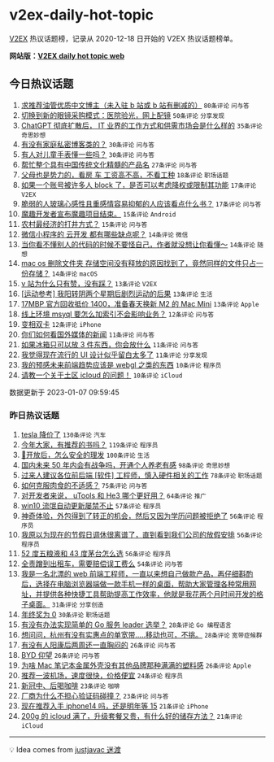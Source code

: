 # v2ex-daily-hot-topic

[V2EX](https://www.v2ex.com/) 热议话题榜，记录从 2020-12-18 日开始的 V2EX 热议话题榜单。

**网站版：[V2EX daily hot topic web](https://boojack.github.io/v2ex-daily-hot-topic-web/)**

## 今日热议话题

<!-- TODAY BEGIN -->

1. [求推荐油管优质中文博主（未入驻 b 站或 b 站有删减的）](https://www.v2ex.com/t/907150) `80条评论` `问与答`
1. [切换到新的眼镜采购模式：医院验光，网上配镜](https://www.v2ex.com/t/907144) `50条评论` `分享发现`
1. [ChatGPT 彻底扩散后， IT 业界的工作方式和供需市场会是什么样的](https://www.v2ex.com/t/907132) `35条评论` `奇思妙想`
1. [有没有家庭私密博客类的？](https://www.v2ex.com/t/907121) `30条评论` `问与答`
1. [有人对儿童手表懂一些吗？](https://www.v2ex.com/t/907142) `30条评论` `问与答`
1. [帮忙整个具有中国传统文化精髓的产品名](https://www.v2ex.com/t/907158) `27条评论` `问与答`
1. [父母也是势力的，看房 车 工资高不高，不看工种](https://www.v2ex.com/t/907204) `18条评论` `职场话题`
1. [如果一个账号被许多人 block 了，是否可以考虑降权或限制其功能](https://www.v2ex.com/t/907182) `17条评论` `V2EX`
1. [脆弱的人玻璃心感性且重感情容易抑郁的人应该看点什么书？](https://www.v2ex.com/t/907140) `17条评论` `问与答`
1. [魔趣开发者宣布魔趣项目结束。](https://www.v2ex.com/t/907231) `15条评论` `Android`
1. [农村最经济的打井方式？](https://www.v2ex.com/t/907156) `15条评论` `问与答`
1. [微信小程序的 云开发 都有哪些缺点呢？](https://www.v2ex.com/t/907183) `14条评论` `微信`
1. [当你看不懂别人的代码的时候不要怪自己，作者就没想让你看懂～](https://www.v2ex.com/t/907127) `14条评论` `随想`
1. [mac os 删除文件夹 存储空间没有释放的原因找到了，竟然同样的文件只占一份存储？](https://www.v2ex.com/t/907122) `14条评论` `macOS`
1. [v 站为什么只有赞，没有踩？](https://www.v2ex.com/t/907197) `13条评论` `V2EX`
1. [[运动参考] 我阳转阴两个星期后剧烈运动的后果](https://www.v2ex.com/t/907131) `13条评论` `生活`
1. [17MBP 官方回收抵价 1400，准备春天换新 M2 的 Mac Mini](https://www.v2ex.com/t/907130) `13条评论` `Apple`
1. [线上环境 msyql 要怎么加索引不会影响业务？](https://www.v2ex.com/t/907162) `12条评论` `问与答`
1. [变相双卡](https://www.v2ex.com/t/907134) `12条评论` `iPhone`
1. [你们如何看国外媒体的新闻](https://www.v2ex.com/t/907227) `11条评论` `问与答`
1. [如果冰箱只可以放 3 件东西，你会放什么](https://www.v2ex.com/t/907207) `11条评论` `问与答`
1. [我觉得现在流行的 UI 设计似乎留白太多了](https://www.v2ex.com/t/907155) `11条评论` `分享发现`
1. [我的预感未来前端趋势应该是 webgl 之类的东西](https://www.v2ex.com/t/907217) `10条评论` `程序员`
1. [请教一个关于土区 icloud 的问题！](https://www.v2ex.com/t/907179) `10条评论` `iCloud`

数据更新于 2023-01-07 09:59:45

<!-- TODAY END -->

### 昨日热议话题

<!-- YESTERDAY BEGIN -->

1. [tesla 降价了](https://www.v2ex.com/t/906917) `130条评论` `汽车`
1. [今年大家，有推荐的书吗？](https://www.v2ex.com/t/906929) `119条评论` `程序员`
1. [🦠开放后，怎么安全的理发](https://www.v2ex.com/t/906909) `100条评论` `生活`
1. [国内未来 50 年内会有战争吗，开通个人养老有感](https://www.v2ex.com/t/906967) `98条评论` `奇思妙想`
1. [过来人建议各位前后端 [软件] 工程师，慎入硬件相关的工作](https://www.v2ex.com/t/906962) `78条评论` `职场话题`
1. [如何克服肉食的不适感？](https://www.v2ex.com/t/907027) `75条评论` `问与答`
1. [对开发者来说， uTools 和 He3 哪个更好用？](https://www.v2ex.com/t/906905) `64条评论` `推广`
1. [win10 流氓自动更新屡禁不止](https://www.v2ex.com/t/906910) `57条评论` `程序员`
1. [神奇体验，外包得到了转正的机会，然后又因为学历问题被拒绝了](https://www.v2ex.com/t/907026) `56条评论` `程序员`
1. [我原以为现在的节假日调休很离谱了，直到看到我们公司的放假安排](https://www.v2ex.com/t/906904) `56条评论` `程序员`
1. [52 度五粮液和 43 度茅台怎么选](https://www.v2ex.com/t/906958) `56条评论` `程序员`
1. [全责蹭到出租车，需要赔偿误工费么](https://www.v2ex.com/t/906978) `54条评论` `问与答`
1. [我是一名北漂的 web 前端工程师，一直以来想自己做款产品，再仔细斟酌后，选择在电脑浏览器端做一款手机一样的桌面，帮助大家管理各种常用网址，并提供各种快捷工具帮助提高工作效率，他就是我花两个月时间开发的格子桌面。](https://www.v2ex.com/t/907061) `31条评论` `分享创造`
1. [年终奖为 0](https://www.v2ex.com/t/907036) `30条评论` `职场话题`
1. [有没有办法实现简单的 Go 服务 leader 选举？](https://www.v2ex.com/t/907067) `28条评论` `Go 编程语言`
1. [想问问，杭州有没有实惠点的单宽带.....移动也可，不挑。](https://www.v2ex.com/t/907012) `28条评论` `宽带症候群`
1. [有没有人阳康后两周还一直胸闷的](https://www.v2ex.com/t/907021) `26条评论` `问与答`
1. [BYD 仰望](https://www.v2ex.com/t/906986) `26条评论` `问与答`
1. [为啥 Mac 笔记本金属外壳没有其他品牌那种满满的塑料感](https://www.v2ex.com/t/906948) `26条评论` `Apple`
1. [推荐一波机场，速度很快，价格便宜](https://www.v2ex.com/t/906946) `24条评论` `程序员`
1. [新冠中、后喝咖啡](https://www.v2ex.com/t/907080) `23条评论` `咖啡`
1. [厂商为什么不担心验证码碰撞？](https://www.v2ex.com/t/906936) `23条评论` `问与答`
1. [现在推荐入手 iphone14 吗，还是明年等 15](https://www.v2ex.com/t/906969) `21条评论` `iPhone`
1. [200g 的 icloud 满了，升级套餐又贵，有什么好的储存方法？](https://www.v2ex.com/t/906925) `21条评论` `iCloud`

<!-- YESTERDAY END -->

---

💡 Idea comes from [justjavac 迷渡](https://github.com/justjavac/)
